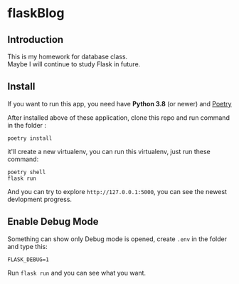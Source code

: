 # flaskBlog
## Introduction
This is my homework for database class.  
Maybe I will continue to study Flask in future.

## Install
If you want to run this app, you need have **Python 3.8** (or newer) and [Poetry](https://python-poetry.org/)

After installed above of these application, clone this repo and run command in the folder :
```shell
poetry install
```

it'll create a new virtualenv, you can run this virtualenv, just run these command:
```shell
poetry shell
flask run
```

And you can try to explore `http://127.0.0.1:5000`, you can see the newest devlopment progress.

## Enable Debug Mode

Something can show only Debug mode is opened, create `.env` in the folder and type this:
```text
FLASK_DEBUG=1
```
Run `flask run` and you can see what you want.